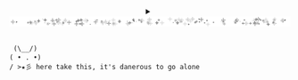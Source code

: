 <details align="center">
  <summary align="center">  <img align="center" src="https://raw.githubusercontent.com/cat-lin-morgan/cat-lin-morgan/master/assets/tumblr_733112139c4aa6676702a453d9af3b38_2d872c74_640.gif" alt="Welcome banner" /> </summary>
  <br />
  <p align="center">
    Hi, I'm Cat. I'm a full stack developer that loves CSS.
    <br />
    In my free time you'll find me playing video games or watching anime.
    <br/> <br/>
    ════════ ⋆★⋆ ════════
    <br/><br/>
    My <a href='https://www.linkedin.com/in/caitlin-morgan-7818901b2/'> ℓιηкє∂ιη </a> if you'd like to connect~ && My <a     href="https://www.instagram.com/cattongues.png/" target="_blank"> ιηѕтαgяαм </a> to see my face!
    <br />
   
  </p>
</details>
<br/>

     (\__/)
    ( • . •)
    / >★彡 here take this, it's danerous to go alone
    
 

<!-- <img src = "https://github-readme-stats.vercel.app/api?username=cat-lin-morgan&show_icons=true&theme=buefy&line_height=27">
<!--&hide=css,java,html-->
<!-- <img src = "https://github-readme-stats.vercel.app/api/top-langs/?username=cat-lin-morgan&theme=vue&hide=handlebars,objective-c,java,ruby,starlark"> -->


<!-- <samp>fighting for love and justice</samp> -->
<!--  <kbd>follow me on ig</kbd></a> -->



